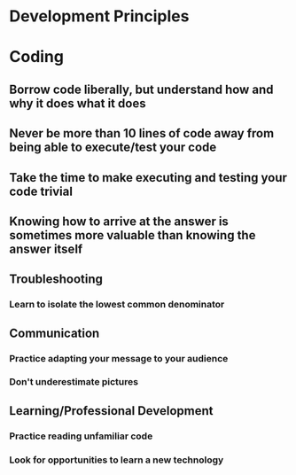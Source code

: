 # Development Principles

# Coding
## Borrow code liberally, but understand how and why it does what it does

## Never be more than 10 lines of code away from being able to execute/test your code

## Take the time to make executing and testing your code trivial

## Knowing how to arrive at the answer is sometimes more valuable than knowing the answer itself

## Troubleshooting
### Learn to isolate the lowest common denominator


## Communication
### Practice adapting your message to your audience

### Don't underestimate pictures


## Learning/Professional Development
### Practice reading unfamiliar code

### Look for opportunities to learn a new technology
